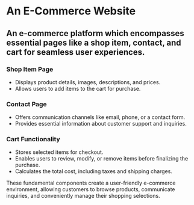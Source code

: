 # An E-Commerce Website

## An e-commerce platform which encompasses essential pages like a shop item, contact, and cart for seamless user experiences.

### Shop Item Page

- Displays product details, images, descriptions, and prices.
- Allows users to add items to the cart for purchase.

### Contact Page

- Offers communication channels like email, phone, or a contact form.
- Provides essential information about customer support and inquiries.

### Cart Functionality

- Stores selected items for checkout.
- Enables users to review, modify, or remove items before finalizing the purchase.
- Calculates the total cost, including taxes and shipping charges.

These fundamental components create a user-friendly e-commerce environment, allowing customers to browse products, communicate inquiries, and conveniently manage their shopping selections.
